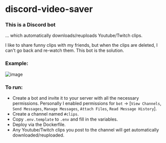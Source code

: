 # discord-video-saver

### This is a Discord bot

... which automatically downloads/reuploads Youtube/Twitch clips.

I like to share funny clips with my friends, but when the clips are deleted, I can't go back and re-watch them. This bot is the solution.

### Example:

![image](https://user-images.githubusercontent.com/1350889/126120293-f00e6e02-3584-4969-a845-10aad8189d2f.png)


### To run:

- Create a bot and invite it to your server with all the necessary permissions. Personally I enabled permissions for `bot` -> [`View Channels`, `Send Messages`, `Manage Messages`, `Attach Files`, `Read Message History`].
- Create a channel named `#clips`.
- Copy `.env.template` to `.env` and fill in the variables.
- Deploy via the Dockerfile.
- Any Youtube/Twitch clips you post to the channel will get automatically downloaded/reuploaded.

